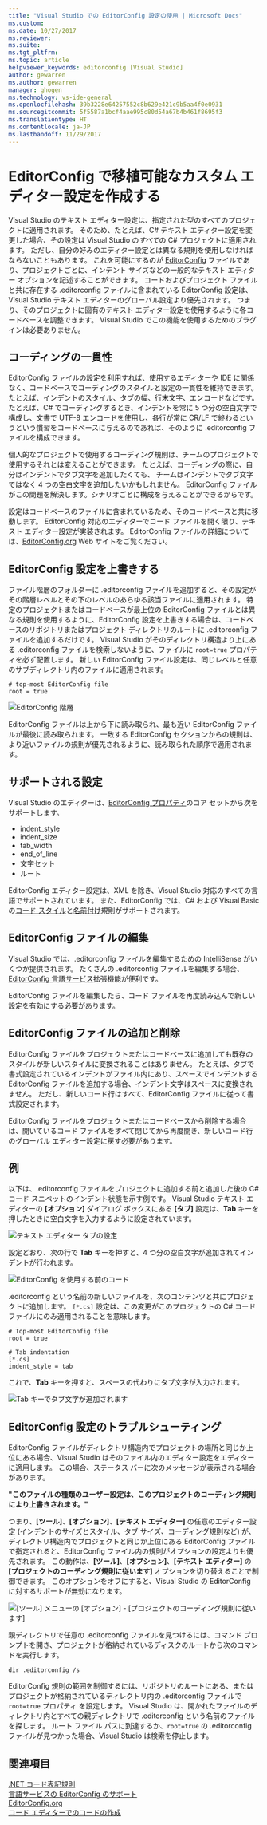 ```yaml
---
title: "Visual Studio での EditorConfig 設定の使用 | Microsoft Docs"
ms.custom: 
ms.date: 10/27/2017
ms.reviewer: 
ms.suite: 
ms.tgt_pltfrm: 
ms.topic: article
helpviewer_keywords: editorconfig [Visual Studio]
author: gewarren
ms.author: gewarren
manager: ghogen
ms.technology: vs-ide-general
ms.openlocfilehash: 39b3228e64257552c8b629e421c9b5aa4f0e0931
ms.sourcegitcommit: 5f5587a1bcf4aae995c80d54a67b4b461f8695f3
ms.translationtype: HT
ms.contentlocale: ja-JP
ms.lasthandoff: 11/29/2017
---
```

# <a name="create-portable-custom-editor-settings-with-editorconfig"></a>EditorConfig で移植可能なカスタム エディター設定を作成する

Visual Studio のテキスト エディター設定は、指定された型のすべてのプロジェクトに適用されます。 そのため、たとえば、C# テキスト エディター設定を変更した場合、その設定は Visual Studio の*すべて*の C# プロジェクトに適用されます。 ただし、自分の好みのエディター設定とは異なる規則を使用しなければならないこともあります。 これを可能にするのが [EditorConfig](http://editorconfig.org/) ファイルであり、プロジェクトごとに、インデント サイズなどの一般的なテキスト エディター オプションを記述することができます。 コードおよびプロジェクト ファイルと共に存在する .editorconfig ファイルに含まれている EditorConfig 設定は、Visual Studio テキスト エディターのグローバル設定より優先されます。 つまり、そのプロジェクトに固有のテキスト エディター設定を使用するように各コードベースを調整できます。 Visual Studio でこの機能を使用するためのプラグインは必要ありません。

## <a name="coding-consistency"></a>コーディングの一貫性

EditorConfig ファイルの設定を利用すれば、使用するエディターや IDE に関係なく、コードベースでコーディングのスタイルと設定の一貫性を維持できます。たとえば、インデントのスタイル、タブの幅、行末文字、エンコードなどです。 たとえば、C# でコーディングするとき、インデントを常に 5 つ分の空白文字で構成し、文書で UTF-8 エンコードを使用し、各行が常に CR/LF で終わるというという慣習をコードベースに与えるのであれば、そのように .editorconfig ファイルを構成できます。

個人的なプロジェクトで使用するコーディング規則は、チームのプロジェクトで使用するそれとは変えることができます。 たとえば、コーディングの際に、自分はインデントでタブ文字を追加したくても、 チームはインデントでタブ文字ではなく 4 つの空白文字を追加したいかもしれません。 EditorConfig ファイルがこの問題を解決します。シナリオごとに構成を与えることができるからです。

設定はコードベースのファイルに含まれているため、そのコードベースと共に移動します。 EditorConfig 対応のエディターでコード ファイルを開く限り、テキスト エディター設定が実装されます。 EditorConfig ファイルの詳細については、[EditorConfig.org](http://editorconfig.org/) Web サイトをご覧ください。

## <a name="override-editorconfig-settings"></a>EditorConfig 設定を上書きする

ファイル階層のフォルダーに .editorconfig ファイルを追加すると、その設定がその階層レベルとその下のレベルのあらゆる該当ファイルに適用されます。 特定のプロジェクトまたはコードベースが最上位の EditorConfig ファイルとは異なる規則を使用するように、EditorConfig 設定を上書きする場合は、コードベースのリポジトリまたはプロジェクト ディレクトリのルートに .editorconfig ファイルを追加するだけです。 Visual Studio がそのディレクトリ構造より上にある .editorconfig ファイルを検索しないように、ファイルに ```root=true``` プロパティを必ず配置します。 新しい EditorConfig ファイル設定は、同じレベルと任意のサブディレクトリ内のファイルに適用されます。

```
# top-most EditorConfig file
root = true
```

![EditorConfig 階層](../ide/media/vside_editorconfig_hierarchy.png)

EditorConfig ファイルは上から下に読み取られ、最も近い EditorConfig ファイルが最後に読み取られます。 一致する EditorConfig セクションからの規則は、より近いファイルの規則が優先されるように、読み取られた順序で適用されます。

## <a name="supported-settings"></a>サポートされる設定

Visual Studio のエディターは、[EditorConfig プロパティ](http://editorconfig.org/#supported-properties)のコア セットから次をサポートします。

- indent_style
- indent_size
- tab_width
- end\_of_line
- 文字セット
- ルート

EditorConfig エディター設定は、XML を除き、Visual Studio 対応のすべての言語でサポートされています。 また、EditorConfig では、C# および Visual Basic の[コード スタイル](../ide/editorconfig-code-style-settings-reference.md)と[名前付け](../ide/editorconfig-naming-conventions.md)規則がサポートされます。

## <a name="editing-editorconfig-files"></a>EditorConfig ファイルの編集

Visual Studio では、.editorconfig ファイルを編集するための IntelliSense がいくつか提供されます。 たくさんの .editorconfig ファイルを編集する場合、[EditorConfig 言語サービス](https://marketplace.visualstudio.com/items?itemName=MadsKristensen.EditorConfig)拡張機能が便利です。

EditorConfig ファイルを編集したら、コード ファイルを再度読み込んで新しい設定を有効にする必要があります。

## <a name="adding-and-removing-editorconfig-files"></a>EditorConfig ファイルの追加と削除

EditorConfig ファイルをプロジェクトまたはコードベースに追加しても既存のスタイルが新しいスタイルに変換されることはありません。 たとえば、タブで書式設定されているインデントがファイル内にあり、スペースでインデントする EditorConfig ファイルを追加する場合、インデント文字はスペースに変換されません。 ただし、新しいコード行はすべて、EditorConfig ファイルに従って書式設定されます。

EditorConfig ファイルをプロジェクトまたはコードベースから削除する場合は、開いているコード ファイルをすべて閉じてから再度開き、新しいコード行のグローバル エディター設定に戻す必要があります。

## <a name="example"></a>例

以下は、.editorconfig ファイルをプロジェクトに追加する前と追加した後の C# コード スニペットのインデント状態を示す例です。 Visual Studio テキスト エディターの **[オプション]** ダイアログ ボックスにある **[タブ]** 設定は、**Tab** キーを押したときに空白文字を入力するように設定されています。

![テキスト エディター タブの設定](../ide/media/vside_editorconfig_tabsetting.png)

設定どおり、次の行で **Tab** キーを押すと、4 つ分の空白文字が追加されてインデントが行われます。

![EditorConfig を使用する前のコード](../ide/media/vside_editorconfig_before.png)

.editorconfig という名前の新しいファイルを、次のコンテンツと共にプロジェクトに追加します。 `[*.cs]` 設定は、この変更がこのプロジェクトの C# コード ファイルにのみ適用されることを意味します。

```
# Top-most EditorConfig file
root = true

# Tab indentation
[*.cs]
indent_style = tab
```

これで、**Tab** キーを押すと、スペースの代わりにタブ文字が入力されます。

![Tab キーでタブ文字が追加されます](../ide/media/vside_editorconfig_tab.png)

## <a name="troubleshooting-editorconfig-settings"></a>EditorConfig 設定のトラブルシューティング

EditorConfig ファイルがディレクトリ構造内でプロジェクトの場所と同じか上位にある場合、Visual Studio はそのファイル内のエディター設定をエディターに適用します。 この場合、ステータス バーに次のメッセージが表示される場合があります。

   **"このファイルの種類のユーザー設定は、このプロジェクトのコーディング規則により上書きされます。"**

つまり、**[ツール]**、**[オプション]**、**[テキスト エディター]** の任意のエディター設定 (インデントのサイズとスタイル、タブ サイズ、コーディング規則など) が、ディレクトリ構造内でプロジェクトと同じか上位にある EditorConfig ファイルで指定されると、EditorConfig ファイル内の規則がオプションの設定よりも優先されます。 この動作は、**[ツール]**、**[オプション]**、**[テキスト エディター]** の **[プロジェクトのコーディング規則に従います]** オプションを切り替えることで制御できます。 このオプションをオフにすると、Visual Studio の EditorConfig に対するサポートが無効になります。

![[ツール] メニューの [オプション] - [プロジェクトのコーディング規則に従います]](media/coding_conventions_option.png)

親ディレクトリで任意の .editorconfig ファイルを見つけるには、コマンド プロンプトを開き、プロジェクトが格納されているディスクのルートから次のコマンドを実行します。

```
dir .editorconfig /s
```

EditorConfig 規則の範囲を制御するには、リポジトリのルートにある、またはプロジェクトが格納されているディレクトリ内の .editorconfig ファイルで ```root=true``` プロパティ を設定します。 Visual Studio は、開かれたファイルのディレクトリ内とすべての親ディレクトリで .editorconfig という名前のファイルを探します。 ルート ファイル パスに到達するか、```root=true``` の .editorconfig ファイルが見つかった場合、Visual Studio は検索を停止します。

## <a name="see-also"></a>関連項目

[.NET コード表記規則](../ide/editorconfig-code-style-settings-reference.md)  
[言語サービスの EditorConfig のサポート](../extensibility/supporting-editorconfig.md)  
[EditorConfig.org](http://editorconfig.org/)  
[コード エディターでのコードの作成](writing-code-in-the-code-and-text-editor.md)